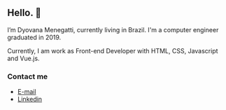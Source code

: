 ## Hello. 👋

I’m Dyovana Menegatti, currently living in Brazil.  I'm a computer engineer graduated in 2019. 

Currently, I am work as Front-end Developer with HTML, CSS, Javascript and Vue.js.

### Contact me

- [E-mail](dyo.menegatti@hotmail.com)
- [Linkedin](https://www.linkedin.com/in/dyomenegatti/)
